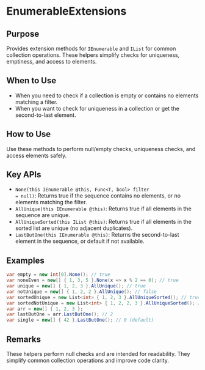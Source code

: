 # EnumerableExtensions

## Purpose
Provides extension methods for <code>IEnumerable<T></code> and <code>IList<T></code> for common collection operations. These helpers simplify checks for uniqueness, emptiness, and access to elements.

## When to Use
- When you need to check if a collection is empty or contains no elements matching a filter.
- When you want to check for uniqueness in a collection or get the second-to-last element.

## How to Use
Use these methods to perform null/empty checks, uniqueness checks, and access elements safely.

## Key APIs
- <code>None<T>(this IEnumerable<T> @this, Func<T, bool> filter = null)</code>: Returns true if the sequence contains no elements, or no elements matching the filter.
- <code>AllUnique<T>(this IEnumerable<T> @this)</code>: Returns true if all elements in the sequence are unique.
- <code>AllUniqueSorted<T>(this IList<T> @this)</code>: Returns true if all elements in the sorted list are unique (no adjacent duplicates).
- <code>LastButOne<T>(this IEnumerable<T> @this)</code>: Returns the second-to-last element in the sequence, or default if not available.

## Examples
```csharp
var empty = new int[0].None(); // true
var noneEven = new[] { 1, 3, 5 }.None(x => x % 2 == 0); // true
var unique = new[] { 1, 2, 3 }.AllUnique(); // true
var notUnique = new[] { 1, 2, 2 }.AllUnique(); // false
var sortedUnique = new List<int> { 1, 2, 3 }.AllUniqueSorted(); // true
var sortedNotUnique = new List<int> { 1, 2, 2, 3 }.AllUniqueSorted(); // false
var arr = new[] { 1, 2, 3 };
var lastButOne = arr.LastButOne(); // 2
var single = new[] { 42 }.LastButOne(); // 0 (default)
```

## Remarks
These helpers perform null checks and are intended for readability. They simplify common collection operations and improve code clarity.
